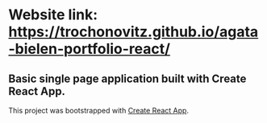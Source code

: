 # Website link: https://trochonovitz.github.io/agata-bielen-portfolio-react/

## Basic single page application built with Create React App.

This project was bootstrapped with [Create React App](https://github.com/facebook/create-react-app).
